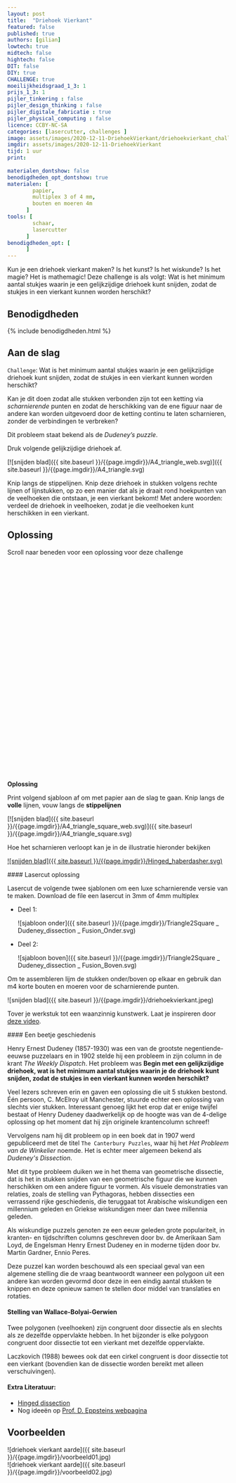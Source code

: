 ```yaml
---
layout: post
title:  "Driehoek Vierkant"
featured: false
published: true
authors: [gilian]
lowtech: true
midtech: false
hightech: false
DIT: false
DIY: true
CHALLENGE: true
moeilijkheidsgraad_1_3: 1
prijs_1_3: 1
pijler_tinkering : false
pijler_design_thinking : false
pijler_digitale_fabricatie : true
pijler_physical_computing : false
licence: CCBY-NC-SA 
categories: [lasercutter, challenges ]
image: assets/images/2020-12-11-DriehoekVierkant/driehoekvierkant_challenge.svg
imgdir: assets/images/2020-12-11-DriehoekVierkant
tijd: 1 uur
print:
    
materialen_dontshow: false
benodigdheden_opt_dontshow: true
materialen: [
        papier,
        multiplex 3 of 4 mm,
        bouten en moeren 4m
      ]
tools: [
        schaar,
        lasercutter
      ]
benodigdheden_opt: [
      ]
---
```


Kun je een driehoek vierkant maken? Is het kunst? Is het wiskunde? Is het magie? Het is mathemagic! Deze challenge is als volgt: Wat is het minimum aantal stukjes waarin je een gelijkzijdige driehoek kunt snijden, zodat de stukjes in een vierkant kunnen worden herschikt?


## Benodigdheden

{% include benodigdheden.html %}


## Aan de slag 

`Challenge`: Wat is het minimum aantal stukjes waarin je een gelijkzijdige  driehoek kunt snijden, zodat de stukjes in een vierkant kunnen worden herschikt?

Kan je dit doen zodat alle stukken verbonden zijn tot een ketting via *scharnierende* punten en zodat de herschikking van de ene figuur naar de andere kan worden uitgevoerd door de ketting continu te laten scharnieren, zonder de verbindingen te verbreken? 

Dit probleem staat bekend als de *Dudeney’s puzzle*. 

Druk volgende gelijkzijdige driehoek af. 

[![snijden blad]({{ site.baseurl }}/{{page.imgdir}}/A4_triangle_web.svg)]({{ site.baseurl }}/{{page.imgdir}}/A4_triangle.svg)

Knip langs de stippelijnen. Knip deze driehoek in stukken volgens rechte lijnen of lijnstukken, op zo een manier dat als je draait rond hoekpunten van de veelhoeken die ontstaan, je een vierkant bekomt! Met andere woorden: verdeel de driehoek in veelhoeken, zodat je die veelhoeken kunt herschikken in een vierkant.

## Oplossing

Scroll naar beneden voor een oplossing voor deze challenge

&nbsp;


&nbsp;


&nbsp;


&nbsp;


&nbsp;


&nbsp;


&nbsp;


&nbsp;

&nbsp;


&nbsp;


&nbsp;


&nbsp;


&nbsp;


&nbsp;


&nbsp;


&nbsp;

**Oplossing**

Print volgend sjabloon af om met papier aan de slag te gaan. Knip langs de **volle** lijnen, vouw langs de **stippelijnen**

[![snijden blad]({{ site.baseurl }}/{{page.imgdir}}/A4_triangle_square_web.svg)]({{ site.baseurl }}/{{page.imgdir}}/A4_triangle_square.svg)

Hoe het scharnieren verloopt kan je in de illustratie hieronder bekijken

[![snijden blad]({{ site.baseurl }}/{{page.imgdir}}/Hinged_haberdasher.svg)]()


<div class="border_boxmaakbib01_img" markdown="1">
#### Lasercut oplossing

Lasercut de volgende twee sjablonen om een luxe scharnierende versie van te maken. Download de file een lasercut in 3mm of  4mm multiplex

* Deel 1: 

    ![sjabloon onder]({{ site.baseurl }}/{{page.imgdir}}/Triangle2Square _ Dudeney_dissection _ Fusion_Onder.svg)

* Deel 2: 

    ![sjabloon boven]({{ site.baseurl }}/{{page.imgdir}}/Triangle2Square _ Dudeney_dissection _ Fusion_Boven.svg)

Om te assembleren lijm de stukken onder/boven op elkaar en gebruik dan m4 korte bouten en moeren voor de scharnierende punten. 

![snijden blad]({{ site.baseurl }}/{{page.imgdir}}/driehoekvierkant.jpeg)

</div>

Tover je werkstuk tot een waanzinnig kunstwerk. Laat je inspireren door [deze video](https://www.youtube.com/watch?v=-CUiMoh72Ow).


<div class="border_boxmaakbib02_img" markdown="1">
#### Een beetje geschiedenis

Henry Ernest Dudeney (1857-1930) was een van de grootste negentiende-eeuwse puzzelaars en in 1902 stelde hij een probleem in zijn column in de krant *The Weekly Dispatch*. Het probleem was **Begin met een gelijkzijdige driehoek, wat is het minimum aantal stukjes waarin je de driehoek kunt snijden, zodat de stukjes in een vierkant kunnen worden herschikt?** 

Veel lezers schreven erin en gaven een oplossing die uit 5 stukken bestond. Één persoon, C. McElroy uit Manchester, stuurde echter een oplossing van slechts vier stukken. Interessant genoeg lijkt het erop dat er enige twijfel bestaat of Henry Dudeney daadwerkelijk op de hoogte was van de 4-delige oplossing op het moment dat hij zijn originele krantencolumn schreef! 

Vervolgens nam hij dit probleem op in een boek dat in 1907 werd gepubliceerd met de titel `The Canterbury Puzzles`, waar hij het *Het Probleem van de Winkelier* noemde. Het is echter meer algemeen bekend als *Dudeney's Dissection*.

Met dit type probleem duiken we in het thema van geometrische dissectie, dat is  het in stukken snijden van een geometrische figuur die we kunnen herschikken om een andere figuur te vormen. Als visuele demonstraties van relaties, zoals de stelling van Pythagoras, hebben dissecties een verrassend rijke geschiedenis, die teruggaat tot Arabische wiskundigen een millennium geleden en Griekse wiskundigen meer dan twee millennia geleden. 

Als wiskundige puzzels genoten ze een eeuw geleden grote populariteit, in kranten- en tijdschriften columns geschreven door bv. de Amerikaan Sam Loyd, de Engelsman Henry Ernest Dudeney en in moderne tijden door bv. Martin Gardner, Ennio Peres.  

Deze puzzel kan worden beschouwd als een speciaal geval van een algemene stelling die de vraag   beantwoordt wanneer een polygoon uit een andere kan worden gevormd door deze in een eindig aantal stukken te knippen en deze opnieuw samen te stellen door middel van translaties en rotaties.

#### Stelling van Wallace-Bolyai-Gerwien 
Twee polygonen (veelhoeken) zijn congruent door dissectie als en slechts als ze dezelfde oppervlakte hebben. In het bijzonder is elke polygoon congruent door dissectie tot een vierkant met dezelfde oppervlakte.
 
Laczkovich (1988) bewees ook dat een cirkel congruent is door dissectie tot een vierkant (bovendien kan de dissectie worden bereikt met alleen verschuivingen).
 
#### Extra Literatuur: 

* [Hinged dissection](https://rak.ac/files/papers/wallace-bolyai-gerwien.pdf)
* Nog ideeën op [Prof. D. Eppsteins webpagina](https://www.ics.uci.edu/~eppstein/junkyard/dissect.html)

</div>


## Voorbeelden

![driehoek vierkant aarde]({{ site.baseurl }}/{{page.imgdir}}/voorbeeld01.jpg)  
![driehoek vierkant aarde]({{ site.baseurl }}/{{page.imgdir}}/voorbeeld02.jpg)    
